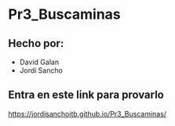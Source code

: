 # Pr3_Buscaminas

## Hecho por:
- David Galan
- Jordi Sancho

## Entra en este link para provarlo
https://jordisanchoitb.github.io/Pr3_Buscaminas/
